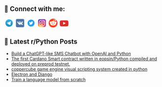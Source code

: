 ## 🔎 Connect with me:
[<img src="https://github.com/bullbesh/bullbesh/blob/main/images/Telegram.png" width="32" height="32" />](https://t.me/bullbesh)
[<img src="https://github.com/bullbesh/bullbesh/blob/main/images/VK.png" width="32" height="32" />](https://vk.com/bullbesh)
[<img src="https://github.com/bullbesh/bullbesh/blob/main/images/Twitter.png" width="32" height="32" />](https://twitter.com/bullbesh1)
[<img src="https://github.com/bullbesh/bullbesh/blob/main/images/Instagram.png" width="32" height="32" />](https://www.instagram.com/bullbesh)
[<img src="https://github.com/bullbesh/bullbesh/blob/main/images/Reddit.png" width="32" height="32" />](https://www.reddit.com/user/bullbesh)
[<img src="https://github.com/bullbesh/bullbesh/blob/main/images/YouTube.png" width="32" height="32" />](https://www.youtube.com/channel/UCtfjRs6uzgq5mfm8S06WTcg)

## 📕 Latest r/Python Posts
<!-- BLOG-POST-LIST:START -->
- [Build a ChatGPT-like SMS Chatbot with OpenAI and Python](https://www.reddit.com/r/Python/comments/10aasev/build_a_chatgptlike_sms_chatbot_with_openai_and/)
- [The first Cardano Smart contract written in eopsin/Python compiled and deployed on preprod testnet.](https://www.reddit.com/r/Python/comments/10a9qha/the_first_cardano_smart_contract_written_in/)
- [coppercube game engine visual scripting system created in python](https://www.reddit.com/r/Python/comments/10a8fe8/coppercube_game_engine_visual_scripting_system/)
- [Electron and Django](https://www.reddit.com/r/Python/comments/10a7qcy/electron_and_django/)
- [Train a language model from scratch](https://www.reddit.com/r/Python/comments/10a72bh/train_a_language_model_from_scratch/)
<!-- BLOG-POST-LIST:END -->
